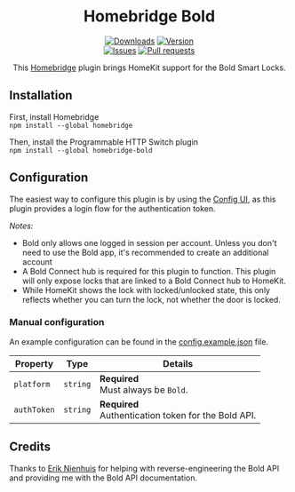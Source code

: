 <span align="center">

# Homebridge Bold

[![Downloads](https://img.shields.io/npm/dt/homebridge-bold)](https://www.npmjs.com/package/homebridge-bold)
[![Version](https://img.shields.io/npm/v/homebridge-bold)](https://www.npmjs.com/package/homebridge-bold)
<br/>
[![Issues](https://img.shields.io/github/issues/StefanNienhuis/homebridge-bold)](https://github.com/StefanNienhuis/homebridge-bold/issues)
[![Pull requests](https://img.shields.io/github/issues-pr/StefanNienhuis/homebridge-bold)](https://github.com/StefanNienhuis/homebridge-bold/pulls)

This [Homebridge](https://homebridge.io) plugin brings HomeKit support for the Bold Smart Locks.

</span>

## Installation
First, install Homebridge<br/>
`npm install --global homebridge`

Then, install the Programmable HTTP Switch plugin<br/>
`npm install --global homebridge-bold`

## Configuration
The easiest way to configure this plugin is by using the [Config UI](https://github.com/oznu/homebridge-config-ui-x), as this plugin provides a login flow for the authentication token.

*Notes:*
 * Bold only allows one logged in session per account. Unless you don't need to use the Bold app, it's recommended to create an additional account
 * A Bold Connect hub is required for this plugin to function. This plugin will only expose locks that are linked to a Bold Connect hub to HomeKit.
 * While HomeKit shows the lock with locked/unlocked state, this only reflects whether you can turn the lock, not whether the door is locked.

### Manual configuration
An example configuration can be found in the [config.example.json](config.example.json) file.

| Property    | Type     | Details                                                 |
| ----------- | -------- | ------------------------------------------------------- |
| `platform`  | `string` | **Required**<br/>Must always be `Bold`.                 |
| `authToken` | `string` | **Required**<br/>Authentication token for the Bold API. |

## Credits

Thanks to [Erik Nienhuis](https://github.com/ErikNienhuis) for helping with reverse-engineering the Bold API and providing me with the Bold API documentation.